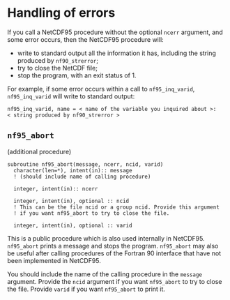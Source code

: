 # Handling of errors

If you call a NetCDF95 procedure without the optional `ncerr`
argument, and some error occurs, then the NetCDF95 procedure will:

-   write to standard output all the information it has, including the
    string produced by `nf90_strerror`;
-   try to close the NetCDF file;
-   stop the program, with an exit status of 1.

For example, if some error occurs within a call to `nf95_inq_varid`,
`nf95_inq_varid` will write to standard output:

    nf95_inq_varid, name = < name of the variable you inquired about >:
    < string produced by nf90_strerror >

## `nf95_abort`

(additional procedure)

```
subroutine nf95_abort(message, ncerr, ncid, varid)
  character(len=*), intent(in):: message
  ! (should include name of calling procedure)

  integer, intent(in):: ncerr

  integer, intent(in), optional :: ncid
  ! This can be the file ncid or a group ncid. Provide this argument
  ! if you want nf95_abort to try to close the file.

  integer, intent(in), optional :: varid
```

This is a public procedure which is also used internally in NetCDF95.
`nf95_abort` prints a message and stops the program. `nf95_abort` may
also be useful after calling procedures of the Fortran 90 interface
that have not been implemented in NetCDF95.

You should include the name of the calling procedure in the `message`
argument. Provide the `ncid` argument if you want `nf95_abort` to try
to close the file. Provide `varid` if you want `nf95_abort` to print
it.
